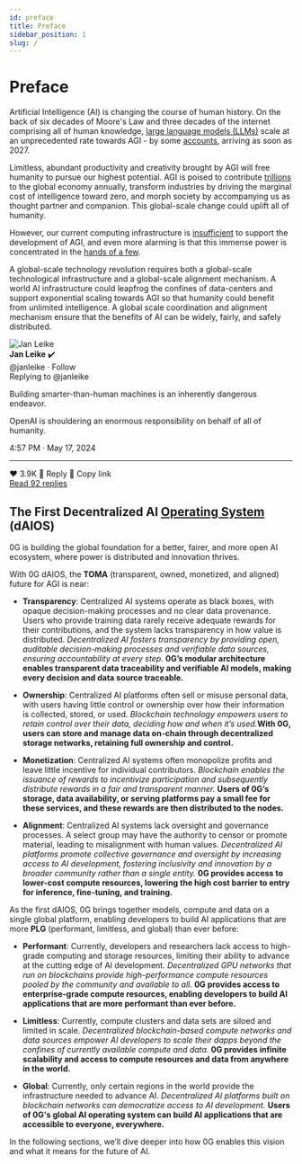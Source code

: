 ```yaml
---
id: preface
title: Preface
sidebar_position: 1
slug: /
---
```

# Preface

Artificial Intelligence (AI) is changing the course of human history. On the back of six decades of Moore's Law and three decades of the internet comprising all of human knowledge, [large language models (LLMs)](https://www.cloudflare.com/learning/ai/what-is-large-language-model/) scale at an unprecedented rate towards AGI - 
by some [accounts](https://situational-awareness.ai/from-gpt-4-to-agi/), arriving as soon as 2027. 

Limitless, abundant productivity and creativity brought by AGI will free humanity to pursue our highest potential. AGI is poised to contribute [trillions](https://www.mckinsey.com/capabilities/mckinsey-digital/our-insights/the-economic-potential-of-generative-ai-the-next-productivity-frontier#key-insights) to the global economy annually, transform industries by driving the marginal cost of intelligence toward zero, and morph society by accompanying us as thought partner and companion. This global-scale change could uplift all of humanity. 

However, our current computing infrastructure is [insufficient](https://www.goldmansachs.com/insights/articles/AI-poised-to-drive-160-increase-in-power-demand) to support the development of AGI, and even more alarming is that this immense power is concentrated in the [hands of a few](https://www.ftc.gov/policy/advocacy-research/tech-at-ftc/2023/10/consumers-are-voicing-concerns-about-ai). 

A global-scale technology revolution requires both a global-scale technological infrastructure and a global-scale alignment mechanism. A world AI infrastructure could leapfrog the confines of data-centers and support exponential scaling towards AGI so that humanity could benefit from unlimited intelligence. A global scale coordination and alignment mechanism ensure that the benefits of AI can be widely, fairly, and safely distributed. 


<div style={{border: '1px solid #ccc', borderRadius: '15px', padding: '15px', maxWidth: '500px', fontFamily: 'Arial, sans-serif'}}>
  <div style={{display: 'flex', alignItems: 'center', marginBottom: '10px'}}>
    <img src="https://pbs.twimg.com/profile_images/1077523091700502528/2YCa_F4o_x96.jpg" alt="Jan Leike" style={{width: '48px', height: '48px', borderRadius: '50%', marginRight: '10px'}} />
    <div>
      <strong>Jan Leike</strong> ✔️<br />
      <span style={{color: '#536471'}}>@janleike · Follow</span>
    </div>
  </div>
  <div style={{color: '#536471', marginBottom: '10px'}}>Replying to @janleike</div>
  <p style={{fontSize: '18px', margin: '0 0 10px 0'}}>Building smarter-than-human machines is an inherently dangerous endeavor.</p>
  <p style={{fontSize: '18px', margin: '0 0 10px 0'}}>OpenAI is shouldering an enormous responsibility on behalf of all of humanity.</p>
  <div style={{color: '#536471', marginBottom: '15px'}}>4:57 PM · May 17, 2024</div>
  <hr style={{border: '1px solid #eee', margin: '10px 0'}} />
  <div style={{display: 'flex', justifyContent: 'space-between', color: '#536471'}}>
    <span>❤️ 3.9K</span>
    <span>💬 Reply</span>
    <span>🔗 Copy link</span>
  </div>
  <div style={{textAlign: 'center', marginTop: '10px'}}>
    <a href="https://x.com/janleike/status/1791498183543251017" style={{color: '#1da1f2', textDecoration: 'none'}}>Read 92 replies</a>
  </div>
</div>


## The First Decentralized  AI [Operating System](https://edu.gcfglobal.org/en/computerbasics/understanding-operating-systems/1/) (dAIOS)
0G is building the global foundation for a better, fairer, and more open AI ecosystem, where power is distributed and innovation thrives. 

With 0G dAIOS, the **TOMA** (transparent, owned, monetized, and aligned) future for AGI is near:

- **Transparency**: Centralized AI systems operate as black boxes, with opaque decision-making processes and no clear data provenance. Users who provide training data rarely receive adequate rewards for their contributions, and the system lacks transparency in how value is distributed. _Decentralized AI fosters transparency by providing open, auditable decision-making processes and verifiable data sources, ensuring accountability at every step._ **0G’s modular architecture enables transparent data traceability and verifiable AI models, making every decision and data source traceable.**

- **Ownership**: Centralized AI platforms often sell or misuse personal data, with users having little control or ownership over how their information is collected, stored, or used. _Blockchain technology empowers users to retain control over their data, deciding how and when it’s used._**With 0G, users can store and manage data on-chain through decentralized storage networks, retaining full ownership and control.**
  
- **Monetization**: Centralized AI systems often monopolize profits and leave little incentive for individual contributors. _Blockchain enables the issuance of rewards to incentivize participation and subsequently distribute rewards in a fair and transparent manner._ **Users of 0G’s storage, data availability, or serving platforms pay a small fee for these services, and these rewards are then distributed to the nodes.** 
  
- **Alignment**: Centralized AI systems lack oversight and governance processes. A select group may have the authority to censor or promote material, leading to misalignment with human values. _Decentralized AI platforms promote collective governance and oversight by increasing access to AI development, fostering inclusivity and innovation by a broader community rather than a single entity._ **0G provides access to lower-cost compute resources, lowering the high cost barrier to entry for inference, fine-tuning, and training.** 

As the first dAIOS, 0G brings together models, compute and data on a single global platform, enabling developers to build AI applications that are more **PLG** (performant, limitless, and global) than ever before: 

- **Performant**: Currently, developers and researchers lack access to high-grade computing and storage resources, limiting their ability to advance at the cutting edge of AI development. _Decentralized GPU networks that run on blockchains provide high-performance compute resources pooled by the community and available to all._ **0G provides access to enterprise-grade compute resources, enabling developers to build AI applications that are more performant than ever before.** 

- **Limitless**: Currently, compute clusters and data sets are siloed and limited in scale. _Decentralized blockchain-based compute networks and data sources empower AI developers to scale their dapps beyond the confines of currently available compute and data._ **0G provides infinite scalability and access to compute resources and data from anywhere in the world.** 

- **Global**: Currently, only certain regions in the world provide the infrastructure needed to advance AI. _Decentralized AI platforms built on blockchain networks can democratize access to AI development._ **Users of 0G's global AI operating system can build AI applications that are accessible to everyone, everywhere.** 

In the following sections, we’ll dive deeper into how 0G enables this vision and what it means for the future of AI.




